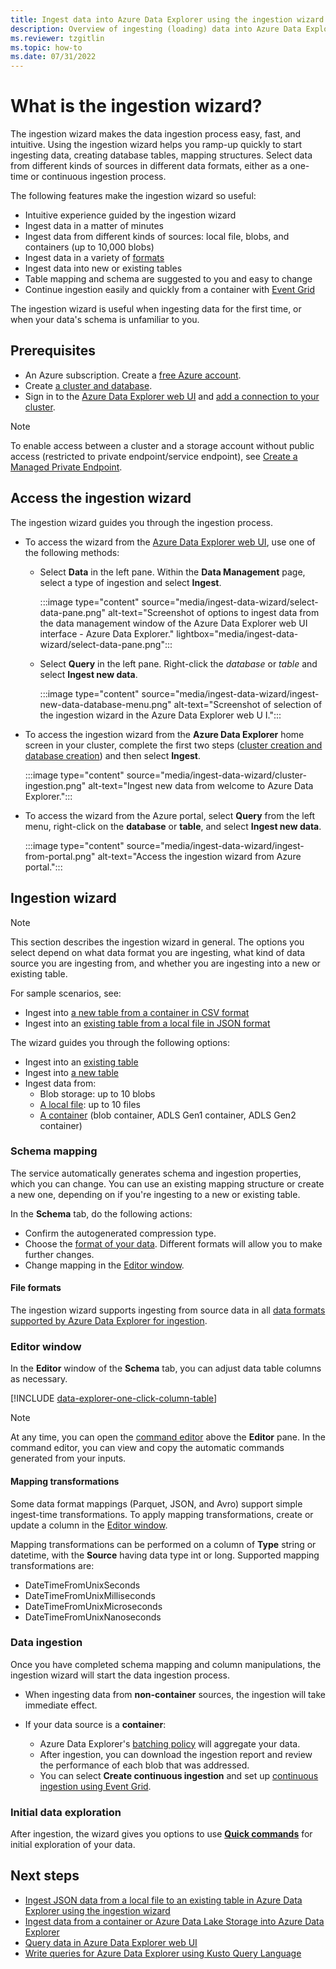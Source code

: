 ```yaml
---
title: Ingest data into Azure Data Explorer using the ingestion wizard
description: Overview of ingesting (loading) data into Azure Data Explorer simply, using the ingestion wizard.
ms.reviewer: tzgitlin
ms.topic: how-to
ms.date: 07/31/2022
---
```


# What is the ingestion wizard?

The ingestion wizard makes the data ingestion process easy, fast, and intuitive. Using the ingestion wizard helps you ramp-up quickly to start ingesting data, creating database tables, mapping structures. Select data from different kinds of sources in different data formats, either as a one-time or continuous ingestion process.

The following features make the ingestion wizard so useful:

* Intuitive experience guided by the ingestion wizard
* Ingest data in a matter of minutes
* Ingest data from different kinds of sources: local file, blobs, and containers (up to 10,000 blobs)
* Ingest data in a variety of [formats](#file-formats)
* Ingest data into new or existing tables
* Table mapping and schema are suggested to you and easy to change
* Continue ingestion easily and quickly from a container with [Event Grid](one-click-ingestion-new-table.md#create-continuous-ingestion)

The ingestion wizard is useful when ingesting data for the first time, or when your data's schema is unfamiliar to you.

## Prerequisites

* An Azure subscription. Create a [free Azure account](https://azure.microsoft.com/free/).
* Create [a cluster and database](create-cluster-database-portal.md).
* Sign in to the [Azure Data Explorer web UI](https://dataexplorer.azure.com/) and [add a connection to your cluster](web-query-data.md#add-clusters).

> [!NOTE]
> To enable access between a cluster and a storage account without public access (restricted to private endpoint/service endpoint), see [Create a Managed Private Endpoint](security-network-managed-private-endpoint-create.md).

## Access the ingestion wizard

The ingestion wizard guides you through the ingestion process.

* To access the wizard from the [Azure Data Explorer web UI](https://dataexplorer.azure.com/), use one of the following methods:
  * Select **Data** in the left pane. Within the **Data Management** page, select a type of ingestion and select **Ingest**.

      :::image type="content" source="media/ingest-data-wizard/select-data-pane.png" alt-text="Screenshot of options to ingest data from the data management window of the Azure Data Explorer web UI interface - Azure Data Explorer." lightbox="media/ingest-data-wizard/select-data-pane.png":::

  * Select **Query** in the left pane. Right-click the *database* or *table* and select **Ingest new data**.

      :::image type="content" source="media/ingest-data-wizard/ingest-new-data-database-menu.png" alt-text="Screenshot of selection of the ingestion wizard in the Azure Data Explorer web U I.":::

* To access the ingestion wizard from the **Azure Data Explorer** home screen in your cluster, complete the first two steps ([cluster creation and database creation](#prerequisites)) and then select **Ingest**.

    :::image type="content" source="media/ingest-data-wizard/cluster-ingestion.png" alt-text="Ingest new data from welcome to Azure Data Explorer.":::

* To access the wizard from the Azure portal, select **Query** from the left menu, right-click on the **database** or **table**, and select **Ingest new data**.

    :::image type="content" source="media/ingest-data-wizard/ingest-from-portal.png" alt-text="Access the ingestion wizard from Azure portal.":::

## Ingestion wizard

> [!NOTE]
> This section describes the ingestion wizard in general. The options you select depend on what data format you are ingesting, what kind of data source you are ingesting from, and whether you are ingesting into a new or existing table.
>
> For sample scenarios, see:
>
> * Ingest into [a new table from a container in CSV format](one-click-ingestion-new-table.md)
> * Ingest into an [existing table from a local file in JSON format](one-click-ingestion-existing-table.md)

The wizard guides you through the following options:

* Ingest into an [existing table](one-click-ingestion-existing-table.md)
* Ingest into [a new table](one-click-ingestion-new-table.md)
* Ingest data from:
  * Blob storage: up to 10 blobs
  * [A local file](one-click-ingestion-existing-table.md): up to 10 files
  * [A container](one-click-ingestion-new-table.md) (blob container, ADLS Gen1 container, ADLS Gen2 container)

### Schema mapping

The service automatically generates schema and ingestion properties, which you can change. You can use an existing mapping structure or create a new one, depending on if you're ingesting to a new or existing table.

In the **Schema** tab, do the following actions:

* Confirm the autogenerated compression type.
* Choose the [format of your data](#file-formats). Different formats will allow you to make further changes.
* Change mapping in the [Editor window](#editor-window).

#### File formats

The ingestion wizard supports ingesting from source data in all [data formats supported by Azure Data Explorer for ingestion](ingestion-supported-formats.md).

### Editor window

In the **Editor** window of the **Schema** tab, you can adjust data table columns as necessary.

[!INCLUDE [data-explorer-one-click-column-table](includes/data-explorer-one-click-column-table.md)]

>[!NOTE]
> At any time, you can open the [command editor](one-click-ingestion-new-table.md#command-editor) above the **Editor** pane. In the command editor, you can view and copy the automatic commands generated from your inputs.

#### Mapping transformations

Some data format mappings (Parquet, JSON, and Avro) support simple ingest-time transformations. To apply mapping transformations, create or update a column in the [Editor window](#editor-window).

Mapping transformations can be performed on a column of **Type** string or datetime, with the **Source** having data type int or long. Supported mapping transformations are:

* DateTimeFromUnixSeconds
* DateTimeFromUnixMilliseconds
* DateTimeFromUnixMicroseconds
* DateTimeFromUnixNanoseconds

### Data ingestion

Once you have completed schema mapping and column manipulations, the ingestion wizard will start the data ingestion process.

* When ingesting data from **non-container** sources, the ingestion will take immediate effect.

* If your data source is a **container**:

  * Azure Data Explorer's [batching policy](kusto/management/batchingpolicy.md) will aggregate your data.
  * After ingestion, you can download the ingestion report and review the performance of each blob that was addressed.
  * You can select **Create continuous ingestion** and set up [continuous ingestion using Event Grid](one-click-ingestion-new-table.md#create-continuous-ingestion).

### Initial data exploration

After ingestion, the wizard gives you options to use **[Quick commands](one-click-ingestion-existing-table.md#explore-quick-queries-and-tools)** for initial exploration of your data.

## Next steps

* [Ingest JSON data from a local file to an existing table in Azure Data Explorer using the ingestion wizard](one-click-ingestion-existing-table.md)
* [Ingest data from a container or Azure Data Lake Storage into Azure Data Explorer](one-click-ingestion-new-table.md)
* [Query data in Azure Data Explorer web UI](web-query-data.md)
* [Write queries for Azure Data Explorer using Kusto Query Language](write-queries.md)
